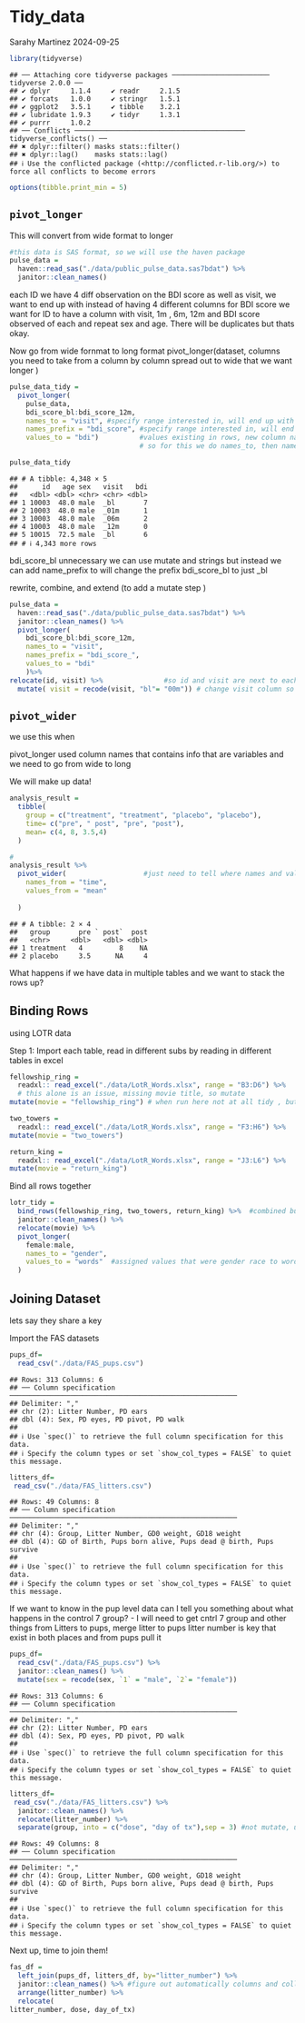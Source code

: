 Tidy_data
================
Sarahy Martinez
2024-09-25

``` r
library(tidyverse)
```

    ## ── Attaching core tidyverse packages ──────────────────────── tidyverse 2.0.0 ──
    ## ✔ dplyr     1.1.4     ✔ readr     2.1.5
    ## ✔ forcats   1.0.0     ✔ stringr   1.5.1
    ## ✔ ggplot2   3.5.1     ✔ tibble    3.2.1
    ## ✔ lubridate 1.9.3     ✔ tidyr     1.3.1
    ## ✔ purrr     1.0.2     
    ## ── Conflicts ────────────────────────────────────────── tidyverse_conflicts() ──
    ## ✖ dplyr::filter() masks stats::filter()
    ## ✖ dplyr::lag()    masks stats::lag()
    ## ℹ Use the conflicted package (<http://conflicted.r-lib.org/>) to force all conflicts to become errors

``` r
options(tibble.print_min = 5)
```

## `pivot_longer`

This will convert from wide format to longer

``` r
#this data is SAS format, so we will use the haven package 
pulse_data = 
  haven::read_sas("./data/public_pulse_data.sas7bdat") %>%
  janitor::clean_names()
```

each ID we have 4 diff observation on the BDI score as well as visit, we
want to end up with instead of having 4 different columns for BDI score
we want for ID to have a column with visit, 1m , 6m, 12m and BDI score
observed of each and repeat sex and age. There will be duplicates but
thats okay.

Now go from wide fornmat to long format pivot_longer(dataset, columns
you need to take from a column by column spread out to wide that we want
longer )

``` r
pulse_data_tidy = 
  pivot_longer(
    pulse_data, 
    bdi_score_bl:bdi_score_12m,
    names_to = "visit", #specify range interested in, will end up with two new columns one visit and    
    names_prefix = "bdi_score", #specify range interested in, will end up with two new columns one visit and
    values_to = "bdi")          #values existing in rows, new column names need to exist in new variable
                                # so for this we do names_to, then names_prefix to assign the variable that                                  #will store these values 

pulse_data_tidy
```

    ## # A tibble: 4,348 × 5
    ##      id   age sex   visit   bdi
    ##   <dbl> <dbl> <chr> <chr> <dbl>
    ## 1 10003  48.0 male  _bl       7
    ## 2 10003  48.0 male  _01m      1
    ## 3 10003  48.0 male  _06m      2
    ## 4 10003  48.0 male  _12m      0
    ## 5 10015  72.5 male  _bl       6
    ## # ℹ 4,343 more rows

bdi_score_bl unnecessary we can use mutate and strings but instead we
can add name_prefix to will change the prefix bdi_score_bl to just \_bl

rewrite, combine, and extend (to add a mutate step )

``` r
pulse_data = 
  haven::read_sas("./data/public_pulse_data.sas7bdat") %>%
  janitor::clean_names() %>% 
  pivot_longer(
    bdi_score_bl:bdi_score_12m,
    names_to = "visit", 
    names_prefix = "bdi_score_",
    values_to = "bdi"
    )%>%  
relocate(id, visit) %>%               #so id and visit are next to each other in order, organized columns
  mutate( visit = recode(visit, "bl"= "00m")) # change visit column so bl value is 00m. 
```

## `pivot_wider`

we use this when

pivot_longer used column names that contains info that are variables and
we need to go from wide to long

We will make up data!

``` r
analysis_result =
  tibble(
    group = c("treatment", "treatment", "placebo", "placebo"),
    time= c("pre", " post", "pre", "post"),
    mean= c(4, 8, 3.5,4)
  )

#
analysis_result %>% 
  pivot_wider(                   #just need to tell where names and values, take values in column and make                                     columns out of that
    names_from = "time",
    values_from = "mean"
    
  )
```

    ## # A tibble: 2 × 4
    ##   group       pre ` post`  post
    ##   <chr>     <dbl>   <dbl> <dbl>
    ## 1 treatment   4         8    NA
    ## 2 placebo     3.5      NA     4

What happens if we have data in multiple tables and we want to stack the
rows up?

## Binding Rows

using LOTR data

Step 1: Import each table, read in different subs by reading in
different tables in excel

``` r
fellowship_ring = 
  readxl:: read_excel("./data/LotR_Words.xlsx", range = "B3:D6") %>% 
  # this alone is an issue, missing movie title, so mutate
mutate(movie = "fellowship_ring") # when run here not at all tidy , but read in remaining data sets

two_towers = 
  readxl:: read_excel("./data/LotR_Words.xlsx", range = "F3:H6") %>% 
mutate(movie = "two_towers") 

return_king = 
  readxl:: read_excel("./data/LotR_Words.xlsx", range = "J3:L6") %>% 
mutate(movie = "return_king") 
```

Bind all rows together

``` r
lotr_tidy = 
  bind_rows(fellowship_ring, two_towers, return_king) %>%  #combined but not tidy, need to clean names etc.
  janitor::clean_names() %>% 
  relocate(movie) %>% 
  pivot_longer(
    female:male,
    names_to = "gender",
    values_to = "words"  #assigned values that were gender race to words 
  )
```

## Joining Dataset

lets say they share a key

Import the FAS datasets

``` r
pups_df= 
  read_csv("./data/FAS_pups.csv")
```

    ## Rows: 313 Columns: 6
    ## ── Column specification ────────────────────────────────────────────────────────
    ## Delimiter: ","
    ## chr (2): Litter Number, PD ears
    ## dbl (4): Sex, PD eyes, PD pivot, PD walk
    ## 
    ## ℹ Use `spec()` to retrieve the full column specification for this data.
    ## ℹ Specify the column types or set `show_col_types = FALSE` to quiet this message.

``` r
litters_df= 
 read_csv("./data/FAS_litters.csv")
```

    ## Rows: 49 Columns: 8
    ## ── Column specification ────────────────────────────────────────────────────────
    ## Delimiter: ","
    ## chr (4): Group, Litter Number, GD0 weight, GD18 weight
    ## dbl (4): GD of Birth, Pups born alive, Pups dead @ birth, Pups survive
    ## 
    ## ℹ Use `spec()` to retrieve the full column specification for this data.
    ## ℹ Specify the column types or set `show_col_types = FALSE` to quiet this message.

If we want to know in the pup level data can I tell you something about
what happens in the control 7 group? - I will need to get cntrl 7 group
and other things from Litters to pups, merge litter to pups litter
number is key that exist in both places and from pups pull it

``` r
pups_df= 
  read_csv("./data/FAS_pups.csv") %>% 
  janitor::clean_names() %>% 
  mutate(sex = recode(sex, `1` = "male", `2`= "female"))
```

    ## Rows: 313 Columns: 6
    ## ── Column specification ────────────────────────────────────────────────────────
    ## Delimiter: ","
    ## chr (2): Litter Number, PD ears
    ## dbl (4): Sex, PD eyes, PD pivot, PD walk
    ## 
    ## ℹ Use `spec()` to retrieve the full column specification for this data.
    ## ℹ Specify the column types or set `show_col_types = FALSE` to quiet this message.

``` r
litters_df= 
 read_csv("./data/FAS_litters.csv") %>% 
  janitor::clean_names() %>% 
  relocate(litter_number) %>% 
  separate(group, into = c("dose", "day of tx"),sep = 3) #not mutate, update, just separate exist column                                                             group into two separate things.now sep=3 tells you                                                           where to split 
```

    ## Rows: 49 Columns: 8
    ## ── Column specification ────────────────────────────────────────────────────────
    ## Delimiter: ","
    ## chr (4): Group, Litter Number, GD0 weight, GD18 weight
    ## dbl (4): GD of Birth, Pups born alive, Pups dead @ birth, Pups survive
    ## 
    ## ℹ Use `spec()` to retrieve the full column specification for this data.
    ## ℹ Specify the column types or set `show_col_types = FALSE` to quiet this message.

Next up, time to join them!

``` r
fas_df = 
  left_join(pups_df, litters_df, by="litter_number") %>%  
  janitor::clean_names() %>% #figure out automatically columns and collections
  arrange(litter_number) %>% 
  relocate(
litter_number, dose, day_of_tx)
```
